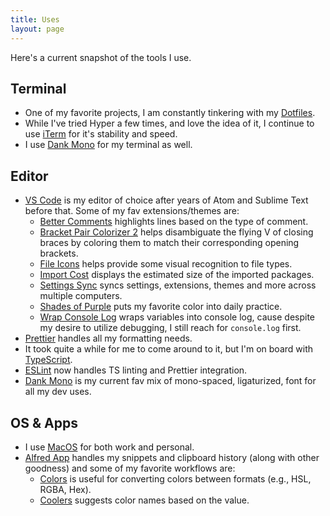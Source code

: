 ```yaml
---
title: Uses
layout: page
---
```


Here's a current snapshot of the tools I use.

## Terminal

- One of my favorite projects, I am constantly tinkering with my [Dotfiles](https://github.com/craveytrain/dotfiles).
- While I've tried Hyper a few times, and love the idea of it, I continue to use [iTerm](https://www.iterm2.com) for it's stability and speed.
- I use [Dank Mono](https://dank.sh) for my terminal as well.

## Editor

- [VS Code](https://code.visualstudio.com) is my editor of choice after years of Atom and Sublime Text before that. Some of my fav extensions/themes are:
  - [Better Comments](https://github.com/aaron-bond/better-comments) highlights lines based on the type of comment.
  - [Bracket Pair Colorizer 2](https://github.com/CoenraadS/Bracket-Pair-Colorizer-2) helps disambiguate the flying V of closing braces by coloring them to match their corresponding opening brackets.
  - [File Icons](https://github.com/file-icons/vscode) helps provide some visual recognition to file types.
  - [Import Cost](https://github.com/wix/import-cost) displays the estimated size of the imported packages.
  - [Settings Sync](https://github.com/shanalikhan/code-settings-sync) syncs settings, extensions, themes and more across multiple computers.
  - [Shades of Purple](https://github.com/ahmadawais/shades-of-purple-vscode) puts my favorite color into daily practice.
  - [Wrap Console Log](https://github.com/midnightsyntax/vscode-wrap-console-log) wraps variables into console log, cause despite my desire to utilize debugging, I still reach for `console.log` first.
- [Prettier](https://prettier.io/) handles all my formatting needs.
- It took quite a while for me to come around to it, but I'm on board with [TypeScript](https://www.typescriptlang.org).
- [ESLint](https://eslint.org/) now handles TS linting and Prettier integration.
- [Dank Mono](https://dank.sh) is my current fav mix of mono-spaced, ligaturized, font for all my dev uses.

## OS & Apps

- I use [MacOS](https://www.apple.com/macos) for both work and personal.
- [Alfred App](https://www.alfredapp.com) handles my snippets and clipboard history (along with other goodness) and some of my favorite workflows are:
  - [Colors](https://github.com/TylerEich/Alfred-Extras/blob/master/Workflows/Colors.alfredworkflow) is useful for converting colors between formats (e.g., HSL, RGBA, Hex).
  - [Coolers](https://github.com/radibit/alfred-coolors) suggests color names based on the value.
